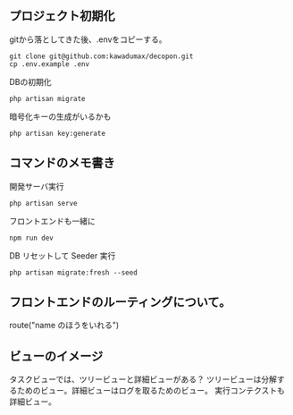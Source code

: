 ## プロジェクト初期化

gitから落としてきた後、.envをコピーする。

```
git clone git@github.com:kawadumax/decopon.git
cp .env.example .env
```

DBの初期化
```
php artisan migrate
```

暗号化キーの生成がいるかも

```
php artisan key:generate
```

## コマンドのメモ書き

開発サーバ実行

```
php artisan serve
```

フロントエンドも一緒に

```
npm run dev
```

DB リセットして Seeder 実行

```
php artisan migrate:fresh --seed
```

## フロントエンドのルーティングについて。

route("name のほうをいれる")

## ビューのイメージ

タスクビューでは、ツリービューと詳細ビューがある？
ツリービューは分解するためのビュー。詳細ビューはログを取るためのビュー。
実行コンテクストも詳細ビュー。
